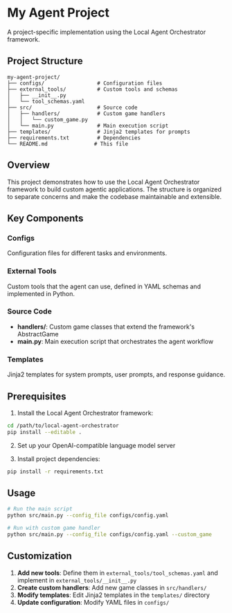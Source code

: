 # My Agent Project

A project-specific implementation using the Local Agent Orchestrator framework.

## Project Structure

```
my-agent-project/
├── configs/                 # Configuration files
├── external_tools/          # Custom tools and schemas
│   ├── __init__.py
│   └── tool_schemas.yaml
├── src/                     # Source code
│   ├── handlers/            # Custom game handlers
│   │   └── custom_game.py
│   └── main.py              # Main execution script
├── templates/               # Jinja2 templates for prompts
├── requirements.txt         # Dependencies
└── README.md               # This file
```

## Overview

This project demonstrates how to use the Local Agent Orchestrator framework to build custom agentic applications. The structure is organized to separate concerns and make the codebase maintainable and extensible.

## Key Components

### Configs
Configuration files for different tasks and environments.

### External Tools
Custom tools that the agent can use, defined in YAML schemas and implemented in Python.

### Source Code
- **handlers/**: Custom game classes that extend the framework's AbstractGame
- **main.py**: Main execution script that orchestrates the agent workflow

### Templates
Jinja2 templates for system prompts, user prompts, and response guidance.

## Prerequisites

1. Install the Local Agent Orchestrator framework:
```bash
cd /path/to/local-agent-orchestrator
pip install --editable .
```

2. Set up your OpenAI-compatible language model server

3. Install project dependencies:
```bash
pip install -r requirements.txt
```

## Usage

```bash
# Run the main script
python src/main.py --config_file configs/config.yaml

# Run with custom game handler
python src/main.py --config_file configs/config.yaml --custom_game
```

## Customization

1. **Add new tools**: Define them in `external_tools/tool_schemas.yaml` and implement in `external_tools/__init__.py`
2. **Create custom handlers**: Add new game classes in `src/handlers/`
3. **Modify templates**: Edit Jinja2 templates in the `templates/` directory
4. **Update configuration**: Modify YAML files in `configs/`